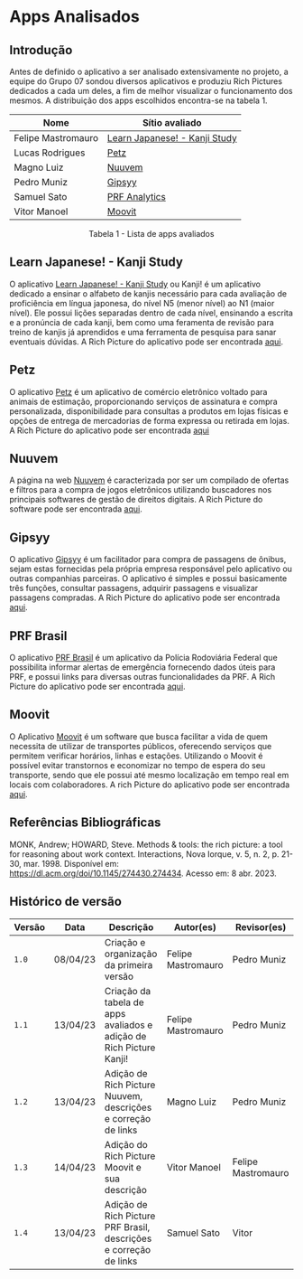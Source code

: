 # Apps Analisados

## Introdução

Antes de definido o aplicativo a ser analisado extensivamente no projeto, a equipe do Grupo 07 sondou diversos aplicativos e produziu Rich Pictures dedicados a cada um deles, a fim de melhor visualizar o funcionamento dos mesmos. A distribuição dos apps escolhidos encontra-se na tabela 1.

<center>

| Nome          | Sítio avaliado           |
| ------------- | ------------------------ |
| Felipe Mastromauro | [Learn Japanese! - Kanji Study](https://play.google.com/store/apps/details?id=com.lulilanguages.j5KjAnd&hl=pt_BR&gl=US) |
| Lucas Rodrigues | [Petz](https://play.google.com/store/apps/details?id=br.com.petz) |
| Magno Luiz | [Nuuvem](https://www.nuuvem.com/us-en/) |
| Pedro Muniz | [Gipsyy](https://play.google.com/store/apps/details?id=br.com.gipsyy.app&hl=pt_BR&gl=US&pli=1) |
| Samuel Sato | [PRF Analytics](https://play.google.com/store/apps/details?id=br.gov.prf.library.prfanalytics&hl=pt_BR&gl=US) |
| Vitor Manoel | [Moovit](https://play.google.com/store/apps/details?id=com.tranzmate&hl=pt_BR&gl=US) |

Tabela 1 - Lista de apps avaliados

</center>

## Learn Japanese! - Kanji Study

O aplicativo [Learn Japanese! - Kanji Study](https://play.google.com/store/apps/details?id=com.lulilanguages.j5KjAnd&hl=pt_BR&gl=US) ou Kanji! é um aplicativo dedicado a ensinar o alfabeto de kanjis necessário para cada avaliação de proficiência em língua japonesa, do nível N5 (menor nível) ao N1 (maior nível). Ele possui lições separadas dentro de cada nível, ensinando a escrita e a pronúncia de cada kanji, bem como uma feramenta de revisão para treino de kanjis já aprendidos e uma ferramenta de pesquisa para sanar eventuais dúvidas. A Rich Picture do aplicativo pode ser encontrada [aqui](../assets/richpictures/Kanji.jpeg).

## Petz
O aplicativo [Petz](https://play.google.com/store/apps/details?id=br.com.petz) é um aplicativo de comércio eletrônico voltado para animais de estimação, proporcionando serviços de assinatura e compra personalizada, disponibilidade para consultas a produtos em lojas físicas e opções de entrega de mercadorias de forma expressa ou retirada em lojas. A Rich Picture do aplicativo pode ser encontrada [aqui](../assets/richpictures/Petz.jpeg)

## Nuuvem 

A página na web [Nuuvem](https://www.nuuvem.com/us-en/) é caracterizada por ser um compilado de ofertas e filtros para a compra de jogos eletrônicos utilizando buscadores nos principais softwares de gestão de direitos digitais. A Rich Picture do software pode ser encontrada [aqui](../assets/richpictures/Nuuvem.png).

## Gipsyy

O aplicativo [Gipsyy](https://play.google.com/store/apps/details?id=br.com.gipsyy.app&hl=pt_BR&gl=US&pli=1) é um facilitador para compra de passagens de ônibus, sejam estas fornecidas pela própria empresa responsável pelo aplicativo ou outras companhias parceiras. O aplicativo é simples e possui basicamente três funções, consultar passagens, adquirir passagens e visualizar passagens compradas. A Rich Picture do aplicativo pode ser encontrada [aqui](../assets/richpictures/Gipsyy.jpeg).


## PRF Brasil

O aplicativo [PRF Brasil](https://play.google.com/store/apps/details?id=br.gov.prf.prfbrasil&hl=pt_BR&gl=US) é um aplicativo da Polícia Rodoviária Federal que possibilita informar alertas de emergência fornecendo dados úteis para PRF, e possui links para diversas outras funcionalidades da PRF. A Rich Picture do aplicativo pode ser encontrada [aqui](../assets/richpictures/PRFBrasil.jpg).

## Moovit

O Aplicativo [Moovit](https://play.google.com/store/apps/details?id=com.tranzmate&hl=pt_BR&gl=US) é um software que busca facilitar a vida de quem necessita de utilizar de transportes públicos, oferecendo serviços que permitem verificar horários, linhas e estações. Utilizando o Moovit é possível evitar transtornos e economizar no tempo de espera do seu transporte, sendo que ele possui até mesmo localização em tempo real em locais com colaboradores. A rich Picture do aplicativo pode ser encontrada [aqui](../assets/richpictures/Moovit.png).

## Referências Bibliográficas

MONK, Andrew; HOWARD, Steve. Methods & tools: the rich picture: a tool for reasoning about work context. Interactions, Nova Iorque, v. 5, n. 2, p. 21-30, mar. 1998. Disponível em: https://dl.acm.org/doi/10.1145/274430.274434. Acesso em: 8 abr. 2023.

## Histórico de versão

|  Versão  |   Data   |                      Descrição                      |    Autor(es)   |  Revisor(es)  |
| -------- | -------- | --------------------------------------------------- | -------------- | ------------- |
|  `1.0`   | 08/04/23 | Criação e organização da primeira versão | Felipe Mastromauro       | Pedro Muniz  |
|  `1.1`   | 13/04/23 | Criação da tabela de apps avaliados e adição de Rich Picture Kanji! | Felipe Mastromauro    | Pedro Muniz |
|  `1.2`   | 13/04/23 | Adição de Rich Picture Nuuvem, descrições e correção de links                   | Magno Luiz            | Pedro Muniz |     
|  `1.3`   | 14/04/23 | Adição do Rich Picture Moovit e sua descrição | Vitor Manoel | Felipe Mastromauro |
|  `1.4`   | 13/04/23 | Adição de Rich Picture PRF Brasil, descrições e correção de links                   | Samuel Sato            |Vitor| 

